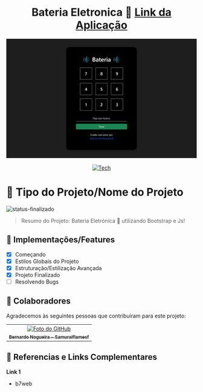 <div align="center">
  
# Bateria Eletronica 🎼 <a href="https://bateriaeletronicajs.netlify.app/">Link da Aplicação</a>

</div>

![Video-Aplicação](<https://github.com/Samuraiflamesf/BateriaEletronica_Js/blob/main/assets/1.png?raw=true>)

<div align="center">
  
[![Tech](https://skillicons.dev/icons?i=bootstrap,js)](https://skillicons.dev)

</div>

# 📄 Tipo do Projeto/Nome do Projeto

![status-finalizado](https://user-images.githubusercontent.com/62897976/185768561-589083e1-f18f-480b-9709-0ca24acf9c6d.svg)

> Resumo do Projeto: Bateria Eletrónica 🎼 utilizando Bootstrap e Js!

## 🎯 Implementações/Features

- [x] Começando
- [x] Estilos Globais do Projeto
- [x] Estruturação/Estilização Avançada
- [x] Projeto Finalizado
- [ ] Resolvendo Bugs

## 🤝 Colaboradores

Agradecemos às seguintes pessoas que contribuíram para este projeto:

<table>
  <tr>
    <td align="center">
      <a href="https://github.com/Samuraiflamesf">
        <img src="https://avatars.githubusercontent.com/u/62897976?s=400&u=afa8e717adda64a162c125cbbbcdfa187b86348a&v=4" width="160px;" alt="Foto do GitHub"/><br>
          <sub>
          <b>
          Bernardo Nogueira - Samuraiflamesf
          </b>
        </sub>
      </a>
    </td>
  </tr>
</table>

## 📕 Referencias e Links Complementares

**Link 1**

- b7web
